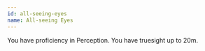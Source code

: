 ```yaml
---
id: all-seeing-eyes
name: All-seeing Eyes
---
```

You have proficiency in Perception. You have truesight up to 20m.